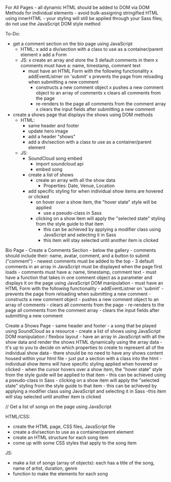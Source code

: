 For All Pages
    - all dynamic HTML should be added to DOM via DOM Methods for individual elements
            - avoid bulk-assigning stringified HTML using innerHTML
    - your styling will still be applied through your Sass files; do not use the JavaScript DOM style method

To-Do:
- get a comment section on the bio page using JavaScript
    - HTML:
        x add a div/section with a class to use as a container/parent element
        x add a Form 
    - JS:
        x create an array and store the 3 default comments in them
            x comments must have a: name, timestamp, comment text
        - must have an HTML Form with the following functionality
            x addEventListner on 'submit'
            x prevents the page from reloading when submitting a new comment
            - constructs a new comment object
            x pushes a new comment object to an array of comments
            x clears all comments from the page
            - re-renders to the page all comments from the comment array
            x clears the input fields after submitting a new comment
- create a shows page that displays the shows using DOM methods
    - HTML:
        - same header and footer
        - update hero image
        - add a header "shows"
        - add a div/section with a class to use as a container/parent element
    - JS:
        - SoundCloud song embed
            - import soundcloud api
            - embed song
        - create a list of shows
            - create an array with all the show data
                - Properties: Date, Venue, Location
        - add specific styling for when individual show items are hovered or clicked
            - on hover over a show item, the "hover state" style will be applied
                - use a pseudo-class in Sass
            - clicking on a show item will apply the "selected state" styling from the style guide to that item
                - this can be achieved by applying a modifier class using JavaScript and selecting it in Sass
                - this item will stay selected until another item is clicked



Bio Page - Create a Comments Section
    - below the gallery
    - comments should include their: name, avatar, comment, and a button to submit ("comment")
    - newest comments must be added to the top
    - 3 default comments in an array in JavaScript must be displayed when the page first loads
        - comments must have a: name, timestamp, comment text
    - must have a function that takes in one comment object as a parameter and displays it on the page using JavaScript DOM manipulation
    - must have an HTML Form with the following functionality
        - addEventListner on 'submit'
        - prevents the page from reloading when submitting a new comment
        - constructs a new comment object
        - pushes a new comment object to an array of comments
        - clears all comments from the page
        - re-renders to the page all comments from the comment array
        - clears the input fields after submitting a new comment

Create a Shows Page
    - same header and footer
    - a song that be played using SoundCloud as a resource
    - create a list of shows using JavaScript DOM manipulation / flexbox layout
        - have an array in JavaScript with all the show data and render the shows HTML dynamically using the array data
            - it's up to you to decide on which properties to create to represent all of the individual show data
            - there should be no need to have any shows content housed within your html file
                - just put a section with a class into the html
        - individual show items will have specific styling applied when hovered or clicked
            - when the cursor hovers over a show item, the "hover state" style from the style guide will be applied to that item
                - this can be achieved using a pseudo-class in Sass
            - clicking on a show item will apply the "selected state" styling from the style guide to that item
                - this can be achieved by applying a modifier class using JavaScript and selecting it in Sass
                -this item will stay selected until another item is clicked





// Get a list of songs on the page using JavaScript

HTML/CSS:
- create the HTML page, CSS files, JavaScript file
- create a div/section to use as a container/parent element
- create an HTML structure for each song item
- come up with some CSS styles that apply to the song item

JS:
- make a list of songs (array of objects): each has a title of the song, name of artist, duration, genre
- function to make the elements for each song